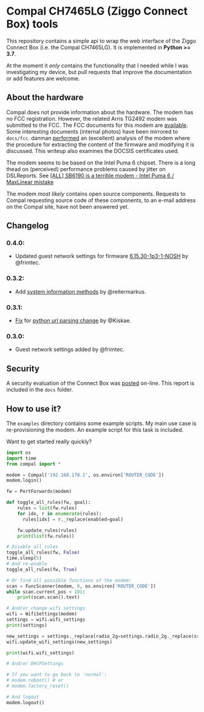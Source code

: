 Compal CH7465LG (Ziggo Connect Box) tools
=============================================

This repository contains a simple api to wrap the web interface of the Ziggo Connect Box (i.e. the
Compal CH7465LG). It is implemented in **Python >= 3.7**.

At the moment it *only* contains the functionality that I needed while I was investigating my
device, but pull requests that improve the documentation or add features are welcome.

About the hardware
------------------
Compal does not provide information about the hardware. The modem has no FCC registration.
However, the related Arris TG2492 modem was submitted to the FCC. The FCC documents for this
modem are [available][0]. Some interesting documents (internal photos) have been mirrored to
`docs/fcc`.
danman [performed][2] an (excellent) analysis of the modem where the procedure for extracting
the content of the firmware and modifying it is discussed. This writeup also examines the
DOCSIS certificates used.

The modem seems to be based on the Intel Puma 6 chipset. There is a long thead on (perceived)
performance problems caused by jitter on DSLReports. See [[ALL] SB6190 is a terrible modem - Intel Puma 6 / MaxLinear mistake][1]


The modem *most likely* contains open source components. Requests to Compal requesting source
code of these components, to an e-mail address on the Compal site, have not been answered yet.

[0]: https://fccid.io/UIDTG2492
[1]: https://www.dslreports.com/forum/r31079834-ALL-SB6190-is-a-terrible-modem-Intel-Puma-6-MaxLinear-mistake
[2]: https://blog.danman.eu/about-adding-a-static-route-to-my-docsis-modem/

Changelog
---------

### 0.4.0:
  * Updated guest network settings for firmware [6.15.30-1p3-1-NOSH](https://github.com/ties/compal_CH7465LG_py/pull/32) by @frimtec.

### 0.3.2:
  * Add [system information methods](https://github.com/ties/compal_CH7465LG_py/pull/28)
	  by @reitermarkus.

### 0.3.1:
  * [Fix](https://github.com/ties/compal_CH7465LG_py/pull/26) for [python url parsing change](https://bugs.python.org/issue42967) by @Kiskae.

### 0.3.0:
  * Guest network settings added by @frimtec.

Security
--------
A security evaluation of the Connect Box was [posted](https://packetstormsecurity.com/files/137996/compalch7465lglc-bypassexec.txt)
on-line. This report is included in the `docs` folder.

How to use it?
--------------
The `examples` directory contains some example scripts. My main use case is re-provisioning the
modem. An example script for this task is included.

Want to get started really quickly?
```python
import os
import time
from compal import *

modem = Compal('192.168.178.1', os.environ['ROUTER_CODE'])
modem.login()

fw = PortForwards(modem)

def toggle_all_rules(fw, goal):
	rules = list(fw.rules)
	for idx, r in enumerate(rules):
	  rules[idx] = r._replace(enabled=goal)

	fw.update_rules(rules)
	print(list(fw.rules))

# Disable all rules
toggle_all_rules(fw, False)
time.sleep(5)
# And re-enable
toggle_all_rules(fw, True)

# Or find all possible functions of the modem:
scan = FuncScanner(modem, 0, os.environ['ROUTER_CODE'])
while scan.current_pos < 101:
	print(scan.scan().text)

# And/or change wifi settings
wifi = WifiSettings(modem)
settings = wifi.wifi_settings
print(settings)

new_settings = settings._replace(radio_2g=settings.radio_2g._replace(ssid='api_works'))
wifi.update_wifi_settings(new_settings)

print(wifi.wifi_settings)

# And/or DHCPSettings

# If you want to go back to 'normal':
# modem.reboot() # or
# modem.factory_reset()

# And logout
modem.logout()
```
